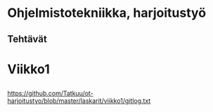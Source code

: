 # Ohjelmistotekniikka, harjoitustyö <h2> Tehtävät

# Viikko1 <h2> 

https://github.com/Tatkuu/ot-harjoitustyo/blob/master/laskarit/viikko1/gitlog.txt

